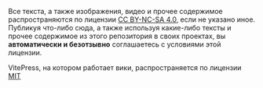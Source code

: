Все текста, а также изображения, видео и прочее содержимое распространяются по лицензии [CC BY-NC-SA 4.0](https://creativecommons.org/licenses/by-nc-sa/4.0/), если не указано иное. Публикуя что-либо сюда, а также используя какие-либо тексты и прочее содержимое из этого репозитория в своих проектах, вы **автоматически и безотзывно** соглашаетесь с условиями этой лицензии.

VitePress, на котором работает вики, распространяется по лицензии [MIT](https://github.com/vuejs/vitepress/blob/main/LICENSE)
